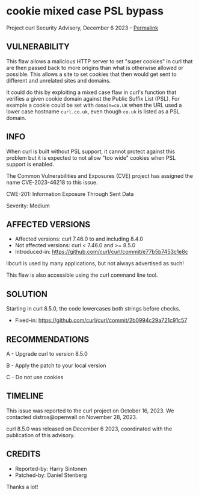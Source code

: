 cookie mixed case PSL bypass
============================

Project curl Security Advisory, December 6 2023 -
[Permalink](https://curl.se/docs/CVE-2023-46218.html)

VULNERABILITY
-------------

This flaw allows a malicious HTTP server to set "super cookies" in curl that
are then passed back to more origins than what is otherwise allowed or
possible. This allows a site to set cookies that then would get sent to
different and unrelated sites and domains.

It could do this by exploiting a mixed case flaw in curl's function that
verifies a given cookie domain against the Public Suffix List (PSL). For
example a cookie could be set with `domain=co.UK` when the URL used a lower
case hostname `curl.co.uk`, even though `co.uk` is listed as a PSL domain.

INFO
----

When curl is built without PSL support, it cannot protect against this problem
but it is expected to not allow "too wide" cookies when PSL support is
enabled.

The Common Vulnerabilities and Exposures (CVE) project has assigned the name
CVE-2023-46218 to this issue.

CWE-201: Information Exposure Through Sent Data

Severity: Medium

AFFECTED VERSIONS
-----------------

- Affected versions: curl 7.46.0 to and including 8.4.0
- Not affected versions: curl < 7.46.0 and >= 8.5.0
- Introduced-in: https://github.com/curl/curl/commit/e77b5b7453c1e8c

libcurl is used by many applications, but not always advertised as such!

This flaw is also accessible using the curl command line tool.

SOLUTION
------------

Starting in curl 8.5.0, the code lowercases both strings before checks.

- Fixed-in: https://github.com/curl/curl/commit/2b0994c29a721c91c57

RECOMMENDATIONS
--------------

 A - Upgrade curl to version 8.5.0

 B - Apply the patch to your local version

 C - Do not use cookies

TIMELINE
--------

This issue was reported to the curl project on October 16, 2023. We contacted
distros@openwall on November 28, 2023.

curl 8.5.0 was released on December 6 2023, coordinated with the publication
of this advisory.

CREDITS
-------

- Reported-by: Harry Sintonen
- Patched-by: Daniel Stenberg

Thanks a lot!
